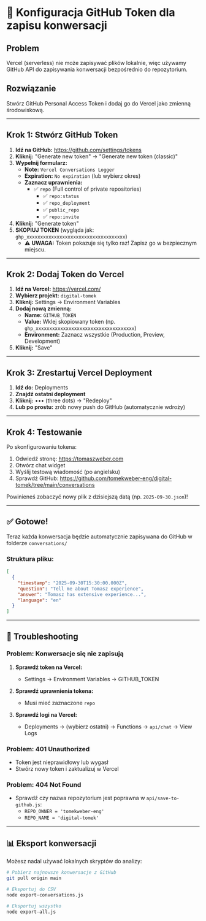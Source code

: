 # 🔑 Konfiguracja GitHub Token dla zapisu konwersacji

## Problem
Vercel (serverless) nie może zapisywać plików lokalnie, więc używamy GitHub API do zapisywania konwersacji bezpośrednio do repozytorium.

## Rozwiązanie
Stwórz GitHub Personal Access Token i dodaj go do Vercel jako zmienną środowiskową.

---

## Krok 1: Stwórz GitHub Token

1. **Idź na GitHub:** https://github.com/settings/tokens
2. **Kliknij:** "Generate new token" → "Generate new token (classic)"
3. **Wypełnij formularz:**
   - **Note:** `Vercel Conversations Logger`
   - **Expiration:** `No expiration` (lub wybierz okres)
   - **Zaznacz uprawnienia:**
     - ✅ `repo` (Full control of private repositories)
       - ✅ `repo:status`
       - ✅ `repo_deployment`
       - ✅ `public_repo`
       - ✅ `repo:invite`
4. **Kliknij:** "Generate token"
5. **SKOPIUJ TOKEN** (wygląda jak: `ghp_xxxxxxxxxxxxxxxxxxxxxxxxxxxxxxxxxxxx`)
   - ⚠️ **UWAGA:** Token pokazuje się tylko raz! Zapisz go w bezpiecznym miejscu.

---

## Krok 2: Dodaj Token do Vercel

1. **Idź na Vercel:** https://vercel.com/
2. **Wybierz projekt:** `digital-tomek`
3. **Kliknij:** Settings → Environment Variables
4. **Dodaj nową zmienną:**
   - **Name:** `GITHUB_TOKEN`
   - **Value:** Wklej skopiowany token (np. `ghp_xxxxxxxxxxxxxxxxxxxxxxxxxxxxxxxxxxxx`)
   - **Environment:** Zaznacz wszystkie (Production, Preview, Development)
5. **Kliknij:** "Save"

---

## Krok 3: Zrestartuj Vercel Deployment

1. **Idź do:** Deployments
2. **Znajdź ostatni deployment**
3. **Kliknij:** ••• (three dots) → "Redeploy"
4. **Lub po prostu:** zrób nowy push do GitHub (automatycznie wdroży)

---

## Krok 4: Testowanie

Po skonfigurowaniu tokena:

1. Odwiedź stronę: https://tomaszweber.com
2. Otwórz chat widget
3. Wyślij testową wiadomość (po angielsku)
4. Sprawdź GitHub: https://github.com/tomekweber-eng/digital-tomek/tree/main/conversations

Powinieneś zobaczyć nowy plik z dzisiejszą datą (np. `2025-09-30.json`)!

---

## ✅ Gotowe!

Teraz każda konwersacja będzie automatycznie zapisywana do GitHub w folderze `conversations/`

### Struktura pliku:
```json
[
  {
    "timestamp": "2025-09-30T15:30:00.000Z",
    "question": "Tell me about Tomasz experience",
    "answer": "Tomasz has extensive experience...",
    "language": "en"
  }
]
```

---

## 🔧 Troubleshooting

### Problem: Konwersacje się nie zapisują

1. **Sprawdź token na Vercel:**
   - Settings → Environment Variables → GITHUB_TOKEN
   
2. **Sprawdź uprawnienia tokena:**
   - Musi mieć zaznaczone `repo`
   
3. **Sprawdź logi na Vercel:**
   - Deployments → (wybierz ostatni) → Functions → `api/chat` → View Logs

### Problem: 401 Unauthorized

- Token jest nieprawidłowy lub wygasł
- Stwórz nowy token i zaktualizuj w Vercel

### Problem: 404 Not Found

- Sprawdź czy nazwa repozytorium jest poprawna w `api/save-to-github.js`:
  - `REPO_OWNER = 'tomekweber-eng'`
  - `REPO_NAME = 'digital-tomek'`

---

## 📊 Eksport konwersacji

Możesz nadal używać lokalnych skryptów do analizy:

```bash
# Pobierz najnowsze konwersacje z GitHub
git pull origin main

# Eksportuj do CSV
node export-conversations.js

# Eksportuj wszystko
node export-all.js
```
